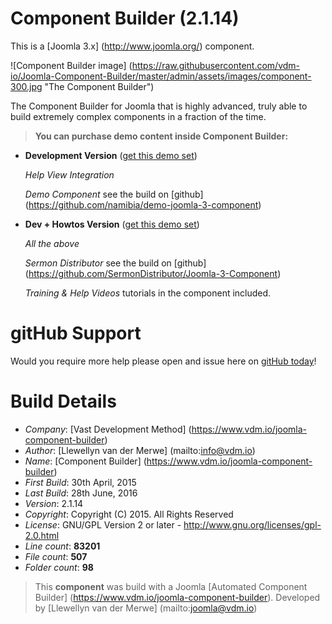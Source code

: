 # Component Builder (2.1.14)

This is a [Joomla 3.x] (http://www.joomla.org/) component.

 ![Component Builder image] (https://raw.githubusercontent.com/vdm-io/Joomla-Component-Builder/master/admin/assets/images/component-300.jpg "The Component Builder")

The Component Builder for Joomla that is highly advanced, truly able to build extremely complex components in a fraction of the time.

> **You can purchase demo content inside Component Builder:**

+ **Development Version** ([get this demo set](https://www.vdm.io/joomla-component-builder))

    *Help View Integration*

    *Demo Component* see the build on [github] (https://github.com/namibia/demo-joomla-3-component)

+ **Dev + Howtos Version** ([get this demo set](https://www.vdm.io/joomla-component-builder))

    *All the above*

    *Sermon Distributor* see the build on [github] (https://github.com/SermonDistributor/Joomla-3-Component)

    *Training & Help Videos* tutorials in the component included.

# gitHub Support

Would you require more help please open and issue here on [gitHub today](https://github.com/vdm-io/Joomla-Component-Builder/issues)!

# Build Details

+ *Company*: [Vast Development Method] (https://www.vdm.io/joomla-component-builder)
+ *Author*: [Llewellyn van der Merwe] (mailto:info@vdm.io)
+ *Name*: [Component Builder] (https://www.vdm.io/joomla-component-builder)
+ *First Build*: 30th April, 2015
+ *Last Build*: 28th June, 2016
+ *Version*: 2.1.14
+ *Copyright*: Copyright (C) 2015. All Rights Reserved
+ *License*: GNU/GPL Version 2 or later - http://www.gnu.org/licenses/gpl-2.0.html
+ *Line count*: **83201**
+ *File count*: **507**
+ *Folder count*: **98**

> This **component** was build with a Joomla [Automated Component Builder] (https://www.vdm.io/joomla-component-builder).
> Developed by [Llewellyn van der Merwe] (mailto:joomla@vdm.io)